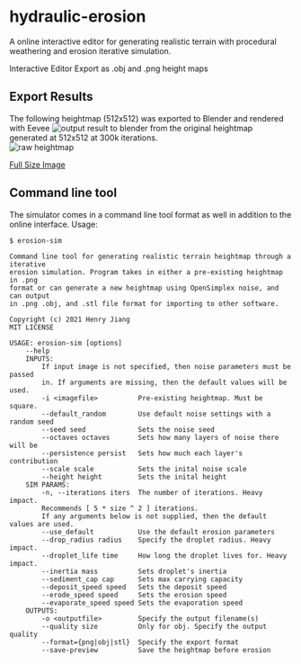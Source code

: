 # hydraulic-erosion

A online interactive editor for generating realistic terrain with procedural weathering and erosion iterative simulation. 

Interactive Editor
Export as .obj and .png height maps


## Export Results
The following heightmap (512x512) was exported to Blender and rendered with Eevee
![output result to blender](https://i.imgur.com/tBGFZuf.png)
from the original heightmap generated at 512x512 at 300k iterations.\
![raw heightmap](https://i.imgur.com/ukNUbmf.png)

[Full Size Image](https://i.imgur.com/drLibPI.jpg)

## Command line tool
The simulator comes in a command line tool format as well in addition to the online interface. Usage:
```
$ erosion-sim

Command line tool for generating realistic terrain heightmap through a iterative 
erosion simulation. Program takes in either a pre-existing heightmap in .png 
format or can generate a new heightmap using OpenSimplex noise, and can output
in .png .obj, and .stl file format for importing to other software. 

Copyright (c) 2021 Henry Jiang 
MIT LICENSE

USAGE: erosion-sim [options]
	--help
	INPUTS:
		If input image is not specified, then noise parameters must be passed 
		in. If arguments are missing, then the default values will be used.
		-i <imagefile>          Pre-existing heightmap. Must be square. 
		--default_random        Use default noise settings with a random seed
		--seed seed             Sets the noise seed
		--octaves octaves       Sets how many layers of noise there will be
		--persistence persist   Sets how much each layer's contribution
		--scale scale           Sets the inital noise scale
		--height height         Sets the inital height
	SIM PARAMS:	
		-n, --iterations iters  The number of iterations. Heavy impact. 
		Recommends [ 5 * size ^ 2 ] iterations.
		If any arguments below is not supplied, then the default values are used.
		--use_default           Use the default erosion parameters
		--drop_radius radius    Specify the droplet radius. Heavy impact.
		--droplet_life time     How long the droplet lives for. Heavy impact.
		--inertia mass          Sets droplet's inertia
		--sediment_cap cap      Sets max carrying capacity
		--deposit_speed speed   Sets the deposit speed
		--erode_speed speed     Sets the erosion speed
		--evaporate_speed speed Sets the evaporation speed
	OUTPUTS:
		-o <outputfile>         Specify the output filename(s)
		--quality size          Only for obj. Specify the output quality 
		--format={png|obj|stl}  Specify the export format
		--save-preview          Save the heightmap before erosion
```
